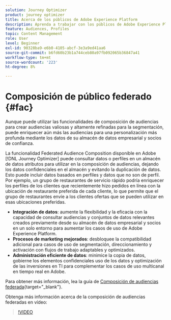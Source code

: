 ```yaml
---
solution: Journey Optimizer
product: journey optimizer
title: Acerca de los públicos de Adobe Experience Platform
description: Aprenda a trabajar con los públicos de Adobe Experience Platform
feature: Audiences, Profiles
topic: Content Management
role: User
level: Beginner
exl-id: 90328ba9-e6b0-4105-abcf-3e3a9ed41aa6
source-git-commit: b6fd60b23b1a744ceb80a97fb092065b36847a41
workflow-type: tm+mt
source-wordcount: '223'
ht-degree: 8%

---
```


# Composición de público federado {#fac}

Aunque puede utilizar las funcionalidades de composición de audiencias para crear audiencias valiosas y altamente refinadas para la segmentación, puede enriquecer aún más las audiencias para una personalización más profunda mediante los datos de su almacén de datos empresarial y socios de confianza.

La funcionalidad Federated Audience Composition disponible en Adobe [!DNL Journey Optimizer] puede consultar datos o perfiles en un almacén de datos
atributos para utilizar en la composición de audiencias, dejando los datos confidenciales en el almacén y evitando la duplicación de datos. Esto puede incluir datos basados en perfiles y datos que no son de perfil. Por ejemplo, un grupo de restaurantes de servicio rápido podría enriquecer los perfiles de los clientes
que recientemente hizo pedidos en línea con la ubicación de restaurante preferida de cada cliente, lo que permite que el grupo de restaurantes envíe a los clientes ofertas que se pueden utilizar en esas ubicaciones preferidas.

* **Integración de datos**: aumente la flexibilidad y la eficacia con la capacidad de consultar audiencias y conjuntos de datos relevantes creados previamente desde su almacén de datos empresarial y socios en un solo entorno para aumentar los casos de uso de Adobe Experience Platform.
* **Procesos de marketing mejorados**: desbloquee la compatibilidad adicional para casos de uso de segmentación, direccionamiento y activación con flujos de trabajo adaptables y optimizados.
* **Administración eficiente de datos**: minimice la copia de datos, gobierne los elementos confidenciales
uso de los datos y optimización de las inversiones en TI para complementar los casos de uso multicanal en tiempo real en Adobe.

Para obtener más información, lea la guía de [Composición de audiencias federada](https://experienceleague.adobe.com/es/docs/federated-audience-composition/using/home){target="_blank"}.

Obtenga más información acerca de la composición de audiencias federadas en vídeo:

>[!VIDEO](https://video.tv.adobe.com/v/3432261?quality=12)
